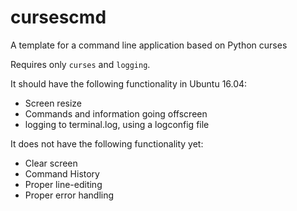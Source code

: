 # cursescmd
A template for a command line application based on Python curses

Requires only `curses` and `logging`.

It should have the following functionality in Ubuntu 16.04:
- Screen resize
- Commands and information going offscreen
- logging to terminal.log, using a logconfig file

It does not have the following functionality yet:
- Clear screen
- Command History
- Proper line-editing
- Proper error handling
